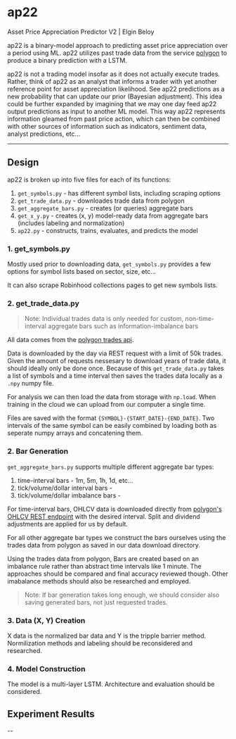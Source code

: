 # ap22 

Asset Price Appreciation Predictor V2 | Elgin Beloy

ap22 is a binary-model approach to predicting asset price appreciation over a
period using ML. ap22 utilizes past trade data from the service 
[polygon](https://polygon.io) to produce a binary prediction with a LSTM. 

ap22 is not a trading model insofar as it does not actually execute trades. 
Rather, think of ap22 as an analyst that informs a trader with yet another
reference point for asset appreciation likelihood. See ap22 predictions
as a new probability that can update our prior (Bayesian adjustment). This idea
could be further expanded by imagining that we may one day feed ap22 output
predictions as input to another ML model. This way ap22 represents information
gleamed from past price action, which can then be combined with other sources
of information such as indicators, sentiment data, analyst predictions, etc...

----

## Design 

ap22 is broken up into five files for each of its functions:
1. `get_symbols.py` - has different symbol lists, including scraping options
2. `get_trade_data.py` - downloades trade data from polygon
3. `get_aggregate_bars.py` - creates (or queries) aggregate bars
4. `get_x_y.py` - creates (x, y) model-ready data from aggregate bars (includes labeling and normalization)
5. `ap22.py` - constructs, trains, evaluates, and predicts the model

### 1. get_symbols.py

Mostly used prior to downloading data, `get_symbols.py` provides a few options
for symbol lists based on sector, size, etc... 

It can also scrape Robinhood collections pages to get new symbols lists.

### 2. get_trade_data.py

> Note: Individual trades data is only needed for custom, non-time-interval 
aggregate bars such as information-imbalance bars

All data comes from the 
[polygon trades api](https://polygon.io/docs/get_v2_ticks_stocks_trades__ticker___date__anchor).

Data is downloaded by the day via REST request with a limit of 50k trades. 
Given the amount of requests nessesary to download years of trade data, it 
should ideally only be done once. Because of this `get_trade_data.py` takes 
a list of symbols and a time interval then saves the trades data locally 
as a `.npy` numpy file. 

For analysis we can then load the data from storage with `np.load`. 
When training in the cloud we can upload from our computer a single time.

Files are saved with the format `{SYMBOL}-{START_DATE}-{END_DATE}`. 
Two intervals of the same symbol can be easily combined by loading 
both as seperate numpy arrays and concatening them. 

### 2. Bar Generation

`get_aggregate_bars.py` supports multiple different aggregate bar types:
1. time-interval bars - 1m, 5m, 1h, 1d, etc...
2. tick/volume/dollar interval bars - 
2. tick/volume/dollar imbalance bars - 

For time-interval bars, OHLCV data is downloaded directly from 
[polygon's OHLCV REST endpoint](https://polygon.io/docs/get_v2_aggs_ticker__stocksTicker__range__multiplier___timespan___from___to__anchor) 
with the desired interval. Split and dividend adjustments are applied for us 
by default.

For all other aggregate bar types we construct the bars ourselves using the 
trades data from polygon as saved in our data download directory. 

Using the trades data from polygon, Bars are created based on an imbalance rule
rather than abstract time intervals like 1 minute. The approaches should be 
compared and final accuracy reviewed though. Other imabalance methods should
also be researched and employed. 

> Note: If bar generation takes long enough, we should consider also saving generated
bars, not just requested trades.

### 3. Data (X, Y) Creation

X data is the normalized bar data and Y is the tripple barrier method. 
Normilization methods and labeling should be reconsidered and researched. 

### 4. Model Construction

The model is a multi-layer LSTM. Architecture and evaluation should be considered.

## Experiment Results

--